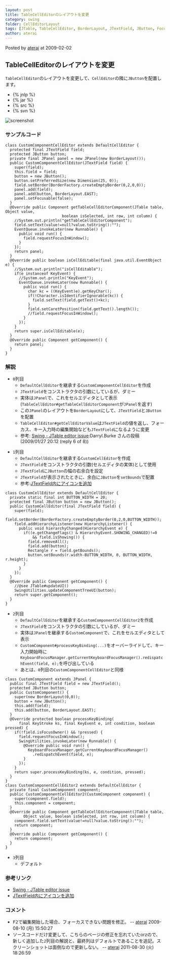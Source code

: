 ```yaml
---
layout: post
title: TableCellEditorのレイアウトを変更
category: swing
folder: CellEditorLayout
tags: [JTable, TableCellEditor, BorderLayout, JTextField, JButton, Focus, KeyboardFocusManager]
author: aterai
---
```


Posted by [aterai](http://terai.xrea.jp/aterai.html) at 2009-02-02

## TableCellEditorのレイアウトを変更
`TableCellEditor`のレイアウトを変更して、`CellEditor`の隣に`JButton`を配置します。

- {% jnlp %}
- {% jar %}
- {% src %}
- {% svn %}

<!-- dummy comment line for breaking list -->

![screenshot](https://lh4.ggpht.com/_9Z4BYR88imo/TQTIlcF-6vI/AAAAAAAAATA/mS6Q_BfuY6c/s800/CellEditorLayout.png)

### サンプルコード
<pre class="prettyprint"><code>class CustomComponentCellEditor extends DefaultCellEditor {
  protected final JTextField field;
  protected JButton button;
  private final JPanel panel = new JPanel(new BorderLayout());
  public CustomComponentCellEditor(JTextField field) {
    super(field);
    this.field = field;
    button = new JButton();
    button.setPreferredSize(new Dimension(25, 0));
    field.setBorder(BorderFactory.createEmptyBorder(0,2,0,0));
    panel.add(field);
    panel.add(button, BorderLayout.EAST);
    panel.setFocusable(false);
  }
  @Override public Component getTableCellEditorComponent(JTable table, Object value,
                         boolean isSelected, int row, int column) {
    //System.out.println("getTableCellEditorComponent");
    field.setText(value!=null?value.toString():"");
    EventQueue.invokeLater(new Runnable() {
      public void run() {
        field.requestFocusInWindow();
      }
    });
    return panel;
  }
  @Override public boolean isCellEditable(final java.util.EventObject e) {
    //System.out.println("isCellEditable");
    if(e instanceof KeyEvent) {
      //System.out.println("KeyEvent");
      EventQueue.invokeLater(new Runnable() {
        public void run() {
          char kc = ((KeyEvent)e).getKeyChar();
          if(!Character.isIdentifierIgnorable(kc)) {
            field.setText(field.getText()+kc);
          }
          field.setCaretPosition(field.getText().length());
          //field.requestFocusInWindow();
        }
      });
    }
    return super.isCellEditable(e);
  }
  @Override public Component getComponent() {
    return panel;
  }
}
</code></pre>

### 解説
- `0`列目
    - `DefaultCellEditor`を継承する`CustomComponentCellEditor`を作成
    - `JTextField`をコンストラクタの引数にしているが、ダミー
    - 実体は`JPanel`で、これをセルエディタとして表示(`TableCellEditor#getTableCellEditorComponent`が`JPanel`を返す)
    - この`JPanel`のレイアウトを`BorderLayout`にして、`JTextField`と`JButton`を配置
    - `TableCellEditor#getCellEditorValue`は`JTextField`の値を返し、フォーカス、キー入力時の編集開始なども`JTextField`になるように変更
    - 参考: [Swing - JTable editor issue](https://forums.oracle.com/forums/thread.jspa?threadID=1352286):Darryl.Burke さんの投稿(2009/01/27 20:12 (reply 6 of 8))

<!-- dummy comment line for breaking list -->

- `1`列目
    - `DefaultCellEditor`を継承する`CustomCellEditor`を作成
    - `JTextField`をコンストラクタの引数(セルエディタの実体)として使用
    - `JTextField`に`JButton`の幅の右余白を設定
    - `JTextField`が表示されたときに、余白に`JButton`を`setBounds`で配置
    - 参考:[JTextField内にアイコンを追加](http://terai.xrea.jp/Swing/IconTextField.html)

<!-- dummy comment line for breaking list -->

<pre class="prettyprint"><code>class CustomCellEditor extends DefaultCellEditor {
  private static final int BUTTON_WIDTH = 20;
  protected final JButton button = new JButton();
  public CustomCellEditor(final JTextField field) {
    super(field);
    field.setBorder(BorderFactory.createEmptyBorder(0,2,0,BUTTON_WIDTH));
    field.addHierarchyListener(new HierarchyListener() {
      public void hierarchyChanged(HierarchyEvent e) {
        if((e.getChangeFlags() &amp; HierarchyEvent.SHOWING_CHANGED)!=0
            &amp;&amp; field.isShowing()) {
          field.removeAll();
          field.add(button);
          Rectangle r = field.getBounds();
          button.setBounds(r.width-BUTTON_WIDTH, 0, BUTTON_WIDTH, r.height);
        }
      }
    });
  }
  @Override public Component getComponent() {
    //@see JTable#updateUI()
    SwingUtilities.updateComponentTreeUI(button);
    return super.getComponent();
  }
}
</code></pre>

- `2`列目
    - `DefaultCellEditor`を継承する`CustomComponentCellEditor2`を作成
    - `JTextField`をコンストラクタの引数にしているが、ダミー
    - 実体は`JPanel`を継承する`CustomComponent`で、これをセルエディタとして表示
    - `CustomComponent#processKeyBinding(...)`をオーバーライドして、キー入力開始時に`KeyboardFocusManager.getCurrentKeyboardFocusManager().redispatchEvent(field, e);`を呼び出している
    - あとは、`0`列目の`CustomComponentCellEditor`と同様

<!-- dummy comment line for breaking list -->

<pre class="prettyprint"><code>class CustomComponent extends JPanel {
  public final JTextField field = new JTextField();
  protected JButton button;
  public CustomComponent() {
    super(new BorderLayout(0,0));
    button = new JButton();
    this.add(field);
    this.add(button, BorderLayout.EAST);
  }
  @Override protected boolean processKeyBinding(
      final KeyStroke ks, final KeyEvent e, int condition, boolean pressed) {
    if(!field.isFocusOwner() &amp;&amp; !pressed) {
      field.requestFocusInWindow();
      SwingUtilities.invokeLater(new Runnable() {
        @Override public void run() {
          KeyboardFocusManager.getCurrentKeyboardFocusManager()
            .redispatchEvent(field, e);
        }
      });
    }
    return super.processKeyBinding(ks, e, condition, pressed);
  }
}
class CustomComponentCellEditor2 extends DefaultCellEditor {
  private final CustomComponent component;
  public CustomComponentCellEditor2(CustomComponent component) {
    super(component.field);
    this.component = component;
  }
  @Override public Component getTableCellEditorComponent(JTable table,
        Object value, boolean isSelected, int row, int column) {
    component.field.setText(value!=null?value.toString():"");
    return component;
  }
  @Override public Component getComponent() {
    return component;
  }
}
</code></pre>

- `3`列目
    - デフォルト

<!-- dummy comment line for breaking list -->

### 参考リンク
- [Swing - JTable editor issue](https://forums.oracle.com/thread/1354286)
- [JTextField内にアイコンを追加](http://terai.xrea.jp/Swing/IconTextField.html)

<!-- dummy comment line for breaking list -->

### コメント
- <kbd>F2</kbd>で編集開始した場合、フォーカスできない問題を修正。 -- [aterai](http://terai.xrea.jp/aterai.html) 2009-08-10 (月) 15:50:27
- ソースコードだけ変更して、こちらのページの修正を忘れていたorzので、新しく追加した`2`列目の解説と、最終列はデフォルトであることを追記。スクリーンショットは面倒なので更新しない。 -- [aterai](http://terai.xrea.jp/aterai.html) 2011-08-30 (火) 18:26:59

<!-- dummy comment line for breaking list -->

